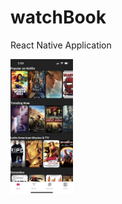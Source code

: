 # watchBook
React Native Application
<!-- ![IMG_3589](https://user-images.githubusercontent.com/39520168/174899672-3ceb461c-f3bd-4dd0-8697-84ff5c89ed96.jpg) -->
<img src="assets/IMG_3589.jpg" hieght='150px' width='100px' />
